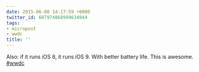 ```yaml
---
date: 2015-06-08 14:17:59 +0000
twitter_id: 607974868999634944
tags:
- micropost
- wwdc
title: ''
---
```


Also: if it runs iOS 8, it runs iOS 9. With better battery life. This is awesome. [#wwdc](https://twitter.com/hashtag/wwdc)
